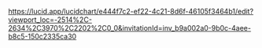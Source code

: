 https://lucid.app/lucidchart/e444f7c2-ef22-4c21-8d6f-46105f3464b1/edit?viewport_loc=-2514%2C-2634%2C3970%2C2202%2C0_0&invitationId=inv_b9a002a0-9b0c-4aee-b8c5-150c2335ca30
